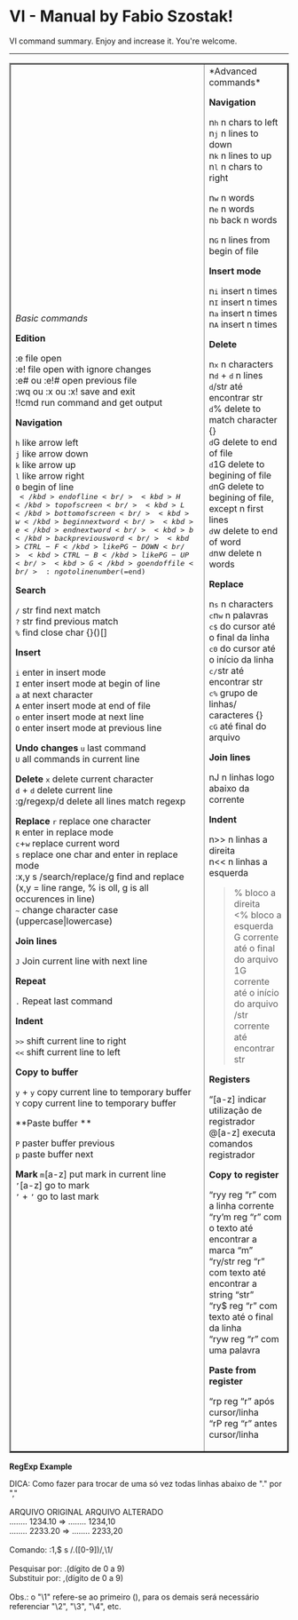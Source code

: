 VI - Manual by Fabio Szostak!
===================


VI command summary. Enjoy and increase it. You're welcome.

----------

<table border="2" width="0">
<tr>
<td>

*Basic commands*

**Edition**

:e file open<br/>
:e! file open with ignore changes<br/>
:e# ou :e!# open previous file<br/>
:wq ou :x ou :x! save and exit<br/>
!!cmd  run command and get output<br/>

**Navigation**

<kbd>h</kbd> like arrow left <br/>
<kbd>j</kbd> like arrow down<br/>
<kbd>k</kbd> like arrow up<br/>
<kbd>l</kbd> like arrow right<br/>
<kbd>0</kbd> begin of line<br/>
<kbd>$</kbd> end of line<br/>
<kbd>H</kbd> top of screen<br/>
<kbd>L</kbd> bottom of screen<br/>
<kbd>w</kbd> begin next word<br/>
<kbd>e</kbd> end next word<br/>
<kbd>b</kbd> back previous word<br/>
<kbd>CTRL-F</kbd> like PG-DOWN<br/>
<kbd>CTRL-B</kbd> like PG-UP<br/>
<kbd>G</kbd>  go end of file<br/>
:n go to line number ($=end)<br/>

**Search**

<kbd>/</kbd> str find next match<br/>
<kbd>?</kbd> str find previous match<br/>
<kbd>%</kbd>  find close char {}()[]<br/>

**Insert**
 
<kbd>i</kbd>  enter in insert mode<br/>
<kbd>I</kbd>  enter insert mode at begin of line<br/>
<kbd>a</kbd>  at next character<br/>
<kbd>A</kbd>  enter insert mode at end of file<br/>
<kbd>o</kbd>  enter insert mode at next line<br/>
<kbd>O</kbd>  enter insert mode at previous line<br/>


**Undo changes**
<kbd>u</kbd>  last command<br/>
<kbd>U</kbd>  all commands in current line<br/>


**Delete**
<kbd>x</kbd>  delete current character<br/>
<kbd>d</kbd> + <kbd>d</kbd>  delete current line<br/>
:g/regexp/d delete all lines match regexp<br/>

**Replace**
<kbd>r</kbd>   replace one character <br/>
<kbd>R</kbd>   enter in replace mode<br/>
<kbd>c</kbd>+<kbd>w</kbd>  replace current word<br/>
<kbd>s</kbd>  replace one char and enter in replace mode<br/>
:x,y s /search/replace/g find and replace (x,y = line range, % is oll, g is all occurences in line)<br/>
<kbd>~</kbd> change character case (uppercase|lowercase)<br/>

**Join lines**

<kbd>J</kbd>  Join current line with next line<br/>

**Repeat**

<kbd>.</kbd>  Repeat last command<br/>

**Indent**

<kbd>>></kbd> shift current line to right<br/>
<kbd><<</kbd> shift current line to left<br/>

**Copy to buffer**

<kbd>y</kbd> + <kbd>y</kbd> copy current line to temporary buffer<br/>
<kbd>Y</kbd> copy current line to temporary buffer<br/>

**Paste buffer **

<kbd>P</kbd> paster buffer previous<br/>
<kbd>p</kbd> paste buffer next<br/>

**Mark**
<kbd>m</kbd>[a-z] put mark in current line<br/>
<kbd>’</kbd>[a-z] go to mark<br/>
<kbd>’</kbd> + <kbd>’</kbd> go to last mark<br/>

</td>
<td>
*Advanced commands*

**Navigation**

n<kbd>h</kbd> n chars to left <br/>
n<kbd>j</kbd> n lines to down<br/>
n<kbd>k</kbd> n lines to up<br/>
n<kbd>l</kbd> n chars to right<br/>

n<kbd>w</kbd> n words<br/>
n<kbd>e</kbd> n words<br/>
n<kbd>b</kbd> back n words<br/>

n<kbd>G</kbd> n lines from begin of file<br/>

**Insert mode**

n<kbd>i</kbd> insert n times <br/>
n<kbd>I</kbd> insert n times <br/>
n<kbd>a</kbd> insert n times <br/>
n<kbd>A</kbd> insert n times <br/>

**Delete**

n<kbd>x</kbd> n characters<br/>
n<kbd>d</kbd> + <kbd>d</kbd> n lines<br/>
<kbd>d</kbd>/str até encontrar str<br/>
<kbd>d</kbd>% delete to match character {}[]()<br/>
<kbd>d</kbd>G delete to end of file<br/>
<kbd>d</kbd>1G delete to begining of file<br/>
<kbd>d</kbd>nG delete to begining of file, except n first lines<br/>
<kbd>d</kbd>w delete to end of word<br/>
<kbd>d</kbd>nw delete n words<br/>

**Replace**

n<kbd>s</kbd> n characters<br/>
<kbd>c</kbd>n<kbd>w</kbd> n palavras<br/>
<kbd>c</kbd><kbd>$</kbd> do cursor até o final da
   linha<br/>
<kbd>c</kbd><kbd>0</kbd> do cursor até o início
   da linha<br/>
<kbd>c</kbd><kbd>/</kbd>str até encontrar str<br/>
<kbd>c</kbd><kbd>%</kbd> grupo de linhas/ 
   caracteres {}[]()<br/>
<kbd>c</kbd><kbd>G</kbd> até final do arquivo<br/>



**Join lines**

nJ n linhas logo abaixo da corrente<br/>

**Indent**

n>> n linhas a direita<br/>
n<< n linhas a esquerda<br/>
>% bloco a direita<br/>
<% bloco a esquerda<br/>
>G corrente até o final do arquivo<br/>
>1G corrente até o início do arquivo<br/>
>/str corrente até encontrar str<br/>

**Registers**


“[a-z] indicar utilização de registrador <br/>
@[a-z] executa comandos registrador <br/>


**Copy to register**

“ryy reg “r” com a linha corrente<br/>
“ry’m reg “r” com o texto até 
      encontrar a marca “m”<br/>
“ry/str reg “r” com texto até
        encontrar a string “str”<br/>
“ry$ reg “r” com texto até o final da
     linha<br/>
“ryw reg “r” com uma palavra<br/>

**Paste from register**

“rp reg “r” após cursor/linha<br/>
“rP reg “r” antes cursor/linha<br/>

</td>
</tr>
</table>


**RegExp Example**

DICA: Como fazer para trocar de uma só vez todas linhas abaixo de "." por ","<br/>
<br/>
 ARQUIVO ORIGINAL      ARQUIVO ALTERADO<br/>
 ........ 1234.10  =>  ........ 1234,10 <br/>
 ........ 2233.20  =>  ........ 2233,20 <br/>
<br/>
Comando:       :1,$ s /\.\([0-9]\)/,\1/<br/>
<br/>
Pesquisar por:   .(dígito de 0 a 9)<br/>
Substituir por:  ,(dígito de 0 a 9)<br/>
<br/>
Obs.: o "\1" refere-se ao primeiro (), para os demais será necessário referenciar "\2", "\3", "\4", etc.<br/>

